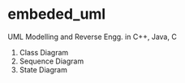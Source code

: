 # embeded_uml
UML Modelling and Reverse Engg. in C++, Java, C
1. Class Diagram
2. Sequence Diagram 
3. State Diagram

